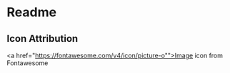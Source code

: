 # Readme

## Icon Attribution
<a href="https://fontawesome.com/v4/icon/picture-o"">Image icon from Fontawesome</a><br>



